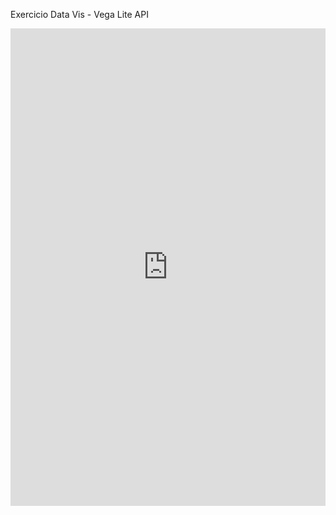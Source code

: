 Exercicio Data Vis - Vega Lite API
<iframe width="100%" height="763.796875" frameborder="0" src="https://observablehq.com/embed/c11e45c73c8ea1c6@220?cells=Exerc1%2CExer2"></iframe>
